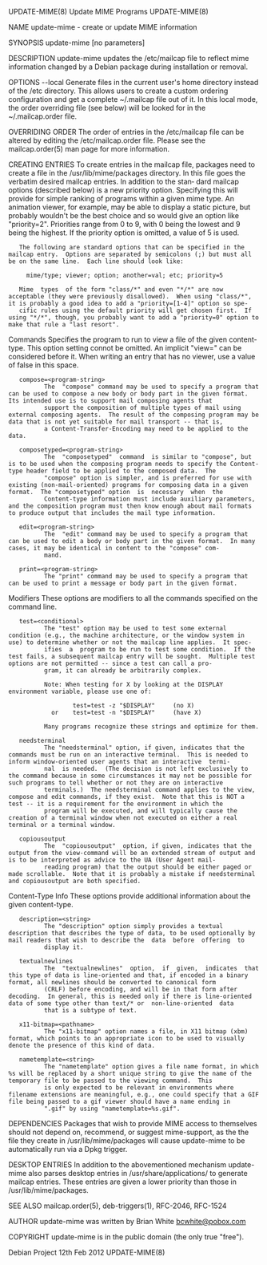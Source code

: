 UPDATE-MIME(8)                                                                             Update MIME Programs                                                                            UPDATE-MIME(8)

NAME
       update-mime - create or update MIME information

SYNOPSIS
       update-mime [no parameters]

DESCRIPTION
       update-mime updates the /etc/mailcap file to reflect mime information changed by a Debian package during installation or removal.

   OPTIONS
       --local  Generate files in the current user's home directory instead of the /etc directory.  This allows users to create a custom ordering configuration and get a complete ~/.mailcap file out of
       it.  In this local mode, the order overriding file (see below) will be looked for in the ~/.mailcap.order file.

OVERRIDING ORDER
       The order of entries in the /etc/mailcap file can be altered by editing the /etc/mailcap.order file.  Please see the mailcap.order(5) man page for more information.

CREATING ENTRIES
       To create entries in the mailcap file, packages need to create a file in the /usr/lib/mime/packages directory.  In this file goes the verbatim desired mailcap entries.  In addition to the  stan‐
       dard  mailcap options (described below) is a new priority option.  Specifying this will provide for simple ranking of programs within a given mime type.  An animation viewer, for example, may be
       able to display a static picture, but probably wouldn't be the best choice and so would give an option like "priority=2".  Priorities range from 0 to 9, with 0 being the lowest and 9  being  the
       highest.  If the priority option is omitted, a value of 5 is used.

       The following are standard options that can be specified in the mailcap entry.  Options are separated by semicolons (;) but must all be on the same line.  Each line should look like:

         mime/type; viewer; option; another=val; etc; priority=5

       Mime  types  of the form "class/*" and even "*/*" are now acceptable (they were previously disallowed).  When using "class/*", it is probably a good idea to add a "priority=[1-4]" option so spe‐
       cific rules using the default priority will get chosen first.  If using "*/*", though, you probably want to add a "priority=0" option to make that rule a "last resort".

   Commands
       <program-string>
              Specifies the program to run to view a file of the given content-type.  This option setting connot be omitted.  An implicit "view=" can be considered before it.   When  writing  an  entry
              that has no viewer, use a value of false in this space.

       compose=<program-string>
              The  "compose" command may be used to specify a program that can be used to compose a new body or body part in the given format.  Its intended use is to support mail composing agents that
              support the composition of multiple types of mail using external composing agents.  The result of the composing program may be data that is not yet suitable for mail transport -- that is,
              a Content-Transfer-Encoding may need to be applied to the data.

       composetyped=<program-string>
              The  "composetyped"  command  is similar to "compose", but is to be used when the composing program needs to specify the Content-type header field to be applied to the composed data.  The
              "compose" option is simpler, and is preferred for use with existing (non-mail-oriented) programs for composing data in a given format.  The "composetyped" option  is  necessary  when  the
              Content-type information must include auxiliary parameters, and the composition program must then know enough about mail formats to produce output that includes the mail type information.

       edit=<program-string>
              The  "edit" command may be used to specify a program that can be used to edit a body or body part in the given format.  In many cases, it may be identical in content to the "compose" com‐
              mand.

       print=<program-string>
              The "print" command may be used to specify a program that can be used to print a message or body part in the given format.

   Modifiers
       These options are modifiers to all the commands specified on the command line.

       test=<conditional>
              The "test" option may be used to test some external condition (e.g., the machine architecture, or the window system in use) to determine whether or not the mailcap line applies.  It spec‐
              ifies  a  program to be run to test some condition.  If the test fails, a subsequent mailcap entry will be sought.  Multiple test options are not permitted -- since a test can call a pro‐
              gram, it can already be arbitrarily complex.

              Note: When testing for X by looking at the DISPLAY environment variable, please use one of:

                      test=test -z "$DISPLAY"     (no X)
                or    test=test -n "$DISPLAY"     (have X)

              Many programs recognize these strings and optimize for them.

       needsterminal
              The "needsterminal" option, if given, indicates that the commands must be run on an interactive terminal.  This is needed to inform window-oriented user agents that an interactive  termi‐
              nal  is needed.  (The decision is not left exclusively to the command because in some circumstances it may not be possible for such programs to tell whether or not they are on interactive
              terminals.)  The needsterminal command applies to the view, compose and edit commands, if they exist.  Note that this is NOT a test -- it is a requirement for the environment in which the
              program will be executed, and will typically cause the creation of a terminal window when not executed on either a real terminal or a terminal window.

       copiousoutput
              The  "copiousoutput"  option, if given, indicates that the output from the view-command will be an extended stream of output and is to be interpreted as advice to the UA (User Agent mail-
              reading program) that the output should be either paged or made scrollable.  Note that it is probably a mistake if needsterminal and copiousoutput are both specified.

   Content-Type Info
       These options provide additional information about the given content-type.

       description=<string>
              The "description" option simply provides a textual description that describes the type of data, to be used optionally by mail readers that wish to describe the  data  before  offering  to
              display it.

       textualnewlines
              The  "textualnewlines"  option,  if  given,  indicates  that this type of data is line-oriented and that, if encoded in a binary format, all newlines should be converted to canonical form
              (CRLF) before encoding, and will be in that form after decoding.  In general, this is needed only if there is line-oriented data of some type other than text/* or  non-line-oriented  data
              that is a subtype of text.

       x11-bitmap=<pathname>
              The "x11-bitmap" option names a file, in X11 bitmap (xbm) format, which points to an appropriate icon to be used to visually denote the presence of this kind of data.

       nametemplate=<string>
              The "nametemplate" option gives a file name format, in which %s will be replaced by a short unique string to give the name of the temporary file to be passed to the viewing command.  This
              is only expected to be relevant in environments where filename extensions are meaningful, e.g., one could specify that a GIF file being passed to a gif viewer should have a name ending in
              ".gif" by using "nametemplate=%s.gif".

DEPENDENCIES
       Packages  that wish to provide MIME access to themselves should not depend on, recommend, or suggest mime-support, as the the file they create in /usr/lib/mime/packages will cause update-mime to
       be automatically run via a Dpkg trigger.

DESKTOP ENTRIES
       In addition to the abovementioned mechanism update-mime also parses desktop entries in /usr/share/applications/ to generate mailcap entries. These entries are given a lower priority  than  those
       in /usr/lib/mime/packages.

SEE ALSO
       mailcap.order(5), deb-triggers(1), RFC-2046, RFC-1524

AUTHOR
       update-mime was written by Brian White <bcwhite@pobox.com>

COPYRIGHT
       update-mime is in the public domain (the only true "free").

Debian Project                                                                                12th Feb 2012                                                                                UPDATE-MIME(8)
